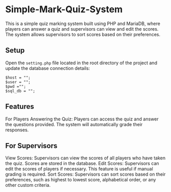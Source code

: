 # Simple-Mark-Quiz-System
This is a simple quiz marking system built using PHP and MariaDB, where players can answer a quiz and supervisors can view and edit the scores. The system allows supervisors to sort scores based on their preferences.
## Setup 
Open the `setting.php` file located in the root directory of the project and update the database connection details:
```
$host = "";
$user = "";
$pwd ="";
$sql_db = "";
```
## Features
For Players
Answering the Quiz: Players can access the quiz and answer the questions provided. The system will automatically grade their responses.
## For Supervisors
View Scores: Supervisors can view the scores of all players who have taken the quiz. Scores are stored in the database.
Edit Scores: Supervisors can edit the scores of players if necessary. This feature is useful if manual grading is required.
Sort Scores: Supervisors can sort scores based on their preferences, such as highest to lowest score, alphabetical order, or any other custom criteria.